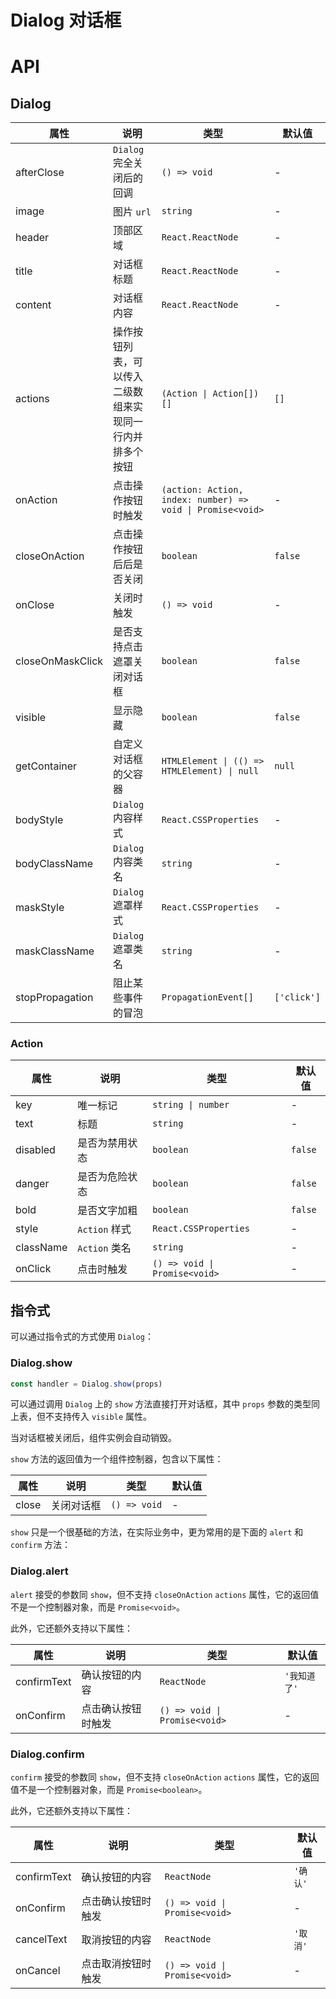 # Dialog 对话框

<code src="./demos/demo1.tsx"></code>

# API

## Dialog

| 属性             | 说明                                                     | 类型                                                       | 默认值      |
| ---------------- | -------------------------------------------------------- | ---------------------------------------------------------- | ----------- |
| afterClose       | `Dialog` 完全关闭后的回调                                | `() => void`                                               | -           |
| image            | 图片 `url`                                               | `string`                                                   | -           |
| header           | 顶部区域                                                 | `React.ReactNode`                                          | -           |
| title            | 对话框标题                                               | `React.ReactNode`                                          | -           |
| content          | 对话框内容                                               | `React.ReactNode`                                          | -           |
| actions          | 操作按钮列表，可以传入二级数组来实现同一行内并排多个按钮 | `(Action \| Action[])[]`                                   | `[]`        |
| onAction         | 点击操作按钮时触发                                       | `(action: Action, index: number) => void \| Promise<void>` | -           |
| closeOnAction    | 点击操作按钮后后是否关闭                                 | `boolean`                                                  | `false`     |
| onClose          | 关闭时触发                                               | `() => void`                                               | -           |
| closeOnMaskClick | 是否支持点击遮罩关闭对话框                               | `boolean`                                                  | `false`     |
| visible          | 显示隐藏                                                 | `boolean`                                                  | `false`     |
| getContainer     | 自定义对话框的父容器                                     | `HTMLElement \| (() => HTMLElement) \| null`               | `null`      |
| bodyStyle        | `Dialog` 内容样式                                        | `React.CSSProperties`                                      | -           |
| bodyClassName    | `Dialog` 内容类名                                        | `string`                                                   | -           |
| maskStyle        | `Dialog` 遮罩样式                                        | `React.CSSProperties`                                      | -           |
| maskClassName    | `Dialog` 遮罩类名                                        | `string`                                                   | -           |
| stopPropagation  | 阻止某些事件的冒泡                                       | `PropagationEvent[]`                                       | `['click']` |

### Action

| 属性      | 说明           | 类型                          | 默认值  |
| --------- | -------------- | ----------------------------- | ------- |
| key       | 唯一标记       | `string \| number`            | -       |
| text      | 标题           | `string`                      | -       |
| disabled  | 是否为禁用状态 | `boolean`                     | `false` |
| danger    | 是否为危险状态 | `boolean`                     | `false` |
| bold      | 是否文字加粗   | `boolean`                     | `false` |
| style     | `Action` 样式  | `React.CSSProperties`         | -       |
| className | `Action` 类名  | `string`                      | -       |
| onClick   | 点击时触发     | `() => void \| Promise<void>` | -       |

## 指令式

可以通过指令式的方式使用 `Dialog`：

### Dialog.show

```ts | pure
const handler = Dialog.show(props)
```

可以通过调用 `Dialog` 上的 `show` 方法直接打开对话框，其中 `props` 参数的类型同上表，但不支持传入 `visible` 属性。

当对话框被关闭后，组件实例会自动销毁。

`show` 方法的返回值为一个组件控制器，包含以下属性：

| 属性  | 说明       | 类型         | 默认值 |
| ----- | ---------- | ------------ | ------ |
| close | 关闭对话框 | `() => void` | -      |

`show` 只是一个很基础的方法，在实际业务中，更为常用的是下面的 `alert` 和 `confirm` 方法：

### Dialog.alert

`alert` 接受的参数同 `show`，但不支持 `closeOnAction` `actions` 属性，它的返回值不是一个控制器对象，而是 `Promise<void>`。

此外，它还额外支持以下属性：

| 属性        | 说明               | 类型                          | 默认值       |
| ----------- | ------------------ | ----------------------------- | ------------ |
| confirmText | 确认按钮的内容     | `ReactNode`                   | `'我知道了'` |
| onConfirm   | 点击确认按钮时触发 | `() => void \| Promise<void>` | -            |

### Dialog.confirm

`confirm` 接受的参数同 `show`，但不支持 `closeOnAction` `actions` 属性，它的返回值不是一个控制器对象，而是 `Promise<boolean>`。

此外，它还额外支持以下属性：

| 属性        | 说明               | 类型                          | 默认值   |
| ----------- | ------------------ | ----------------------------- | -------- |
| confirmText | 确认按钮的内容     | `ReactNode`                   | `'确认'` |
| onConfirm   | 点击确认按钮时触发 | `() => void \| Promise<void>` | -        |
| cancelText  | 取消按钮的内容     | `ReactNode`                   | `'取消'` |
| onCancel    | 点击取消按钮时触发 | `() => void \| Promise<void>` | -        |
